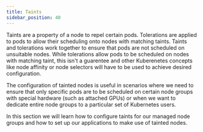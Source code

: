 ```yaml
---
title: Taints
sidebar_position: 40
---
```


Taints are a property of a node to repel certain pods. Tolerations are applied to pods to allow their scheduling onto nodes with matching taints. Taints and tolerations work together to ensure that pods are not scheduled on unsuitable nodes. While tolerations allow pods to be scheduled on nodes with matching taint, this isn't a guarentee and other Kuberenetes concepts like node affinity or node selectors will have to be used to achieve desired configuration. 

The configuration of tainted nodes is useful in scenarios where we need to ensure that only specific pods are to be scheduled on certain node groups with special hardware (such as attached GPUs) or when we want to dedicate entire node groups to a particular set of Kubernetes users. 

In this section we will learn how to configure taints for our managed node groups and how to set up our applications to make use of tainted nodes. 
